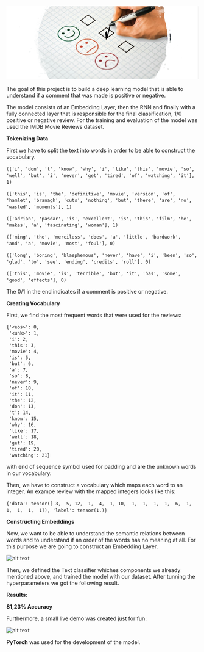 <img src="sentsent.png" width="1000">

The goal of this project is to build a deep learning model that is able to understand if a comment that was made is positive or negative.

The model consists of an Embedding Layer, then the RNN and finally with a fully connected layer that is responsible for the final classification, 1/0 positive or negative review. For the training and evaluation of the model was used the IMDB Movie Reviews dataset.


**Tokenizing Data** 

First we have to split the text into words in order to be able to construct the vocabulary.

```(['i', 'don', 't', 'know', 'why', 'i', 'like', 'this', 'movie', 'so', 'well', 'but', 'i', 'never', 'get', 'tired', 'of', 'watching', 'it'], 1)```

```(['this', 'is', 'the', 'definitive', 'movie', 'version', 'of', 'hamlet', 'branagh', 'cuts', 'nothing', 'but', 'there', 'are', 'no', 'wasted', 'moments'], 1) ```

```(['adrian', 'pasdar', 'is', 'excellent', 'is', 'this', 'film', 'he', 'makes', 'a', 'fascinating', 'woman'], 1) ```

```(['ming', 'the', 'merciless', 'does', 'a', 'little', 'bardwork', 'and', 'a', 'movie', 'most', 'foul'], 0) ```

```(['long', 'boring', 'blasphemous', 'never', 'have', 'i', 'been', 'so', 'glad', 'to', 'see', 'ending', 'credits', 'roll'], 0) ```

```(['this', 'movie', 'is', 'terrible', 'but', 'it', 'has', 'some', 'good', 'effects'], 0) ```

The 0/1 in the end indicates if a comment is positive or negative.

**Creating Vocabulary**

First, we find the most frequent words that were used for the reviews:
```
{'<eos>': 0,
 '<unk>': 1,
 'i': 2,
 'this': 3,
 'movie': 4,
 'is': 5,
 'but': 6,
 'a': 7,
 'so': 8,
 'never': 9,
 'of': 10,
 'it': 11,
 'the': 12,
 'don': 13,
 't': 14,
 'know': 15,
 'why': 16,
 'like': 17,
 'well': 18,
 'get': 19,
 'tired': 20,
 'watching': 21}
  ```
  with <eos> end of sequence symbol used for padding and <unk> are the unknown words in our vocabulary.


Then, we have to construct a vocabulary which maps each word to an integer. An exampe review with the mapped integers looks like this:
  
```{'data': tensor([ 3,  5, 12,  1,  4,  1, 10,  1,  1,  1,  1,  6,  1,  1,  1,  1,  1]), 'label': tensor(1.)}```
  
**Constructing Embeddings** 
  
Now, we want to be able to understand the semantic relations between words and to understand if an order of the words has no meaning at all. For this purpose we are going to construct an Embedding Layer.
  
![alt text](embedding-rel.svg)
  
Then, we defined the Text classifier whiches components we already mentioned above, and trained the model with our dataset. After tunning the hyperparameters we got the following result.

**Results:**
  
**81,23% Accuracy**
 
Furthermore, a small live demo was created just for fun:
 
![alt text](demo.png)


**PyTorch** was used for the development of the model.
